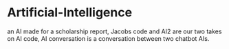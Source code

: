 # Artificial-Intelligence
an AI made for a scholarship report,
Jacobs code and AI2 are our two takes on AI code, 
AI conversation is a conversation between two chatbot AIs.
